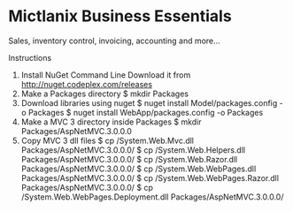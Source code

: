 Mictlanix Business Essentials
=============================

Sales, inventory control, invoicing, accounting and more...


Instructions

 1. Install NuGet Command Line
    Download it from http://nuget.codeplex.com/releases
 2. Make a Packages directory
    $ mkdir Packages
 3. Download libraries using nuget
    $ nuget install Model/packages.config -o Packages
    $ nuget install WebApp/packages.config -o Packages
 4. Make a MVC 3 directory inside Packages
    $ mkdir Packages/AspNetMVC.3.0.0.0
 5. Copy MVC 3 dll files
    $ cp <mvc-path>/System.Web.Mvc.dll Packages/AspNetMVC.3.0.0.0/
    $ cp <mvc-path>/System.Web.Helpers.dll Packages/AspNetMVC.3.0.0.0/
    $ cp <mvc-path>/System.Web.Razor.dll Packages/AspNetMVC.3.0.0.0/
    $ cp <mvc-path>/System.Web.WebPages.dll Packages/AspNetMVC.3.0.0.0/
    $ cp <mvc-path>/System.Web.WebPages.Razor.dll Packages/AspNetMVC.3.0.0.0/
    $ cp <mvc-path>/System.Web.WebPages.Deployment.dll Packages/AspNetMVC.3.0.0.0/
